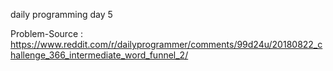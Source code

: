 daily programming day 5

Problem-Source : https://www.reddit.com/r/dailyprogrammer/comments/99d24u/20180822_challenge_366_intermediate_word_funnel_2/